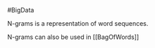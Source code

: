 #BigData 

N-grams is a representation of word sequences.

N-grams can also be used in [[BagOfWords]]